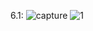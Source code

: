 6.1:
![capture](https://cloud.githubusercontent.com/assets/16263300/14395470/8c2ceb4a-fdef-11e5-932a-aa2c848f0a4f.PNG)
![1](https://cloud.githubusercontent.com/assets/16263300/14395471/8c331b82-fdef-11e5-8699-8f6fb60f27ae.JPG)
